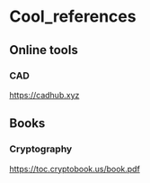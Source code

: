 # Cool_references

## Online tools

### CAD

https://cadhub.xyz

## Books

### Cryptography

https://toc.cryptobook.us/book.pdf

